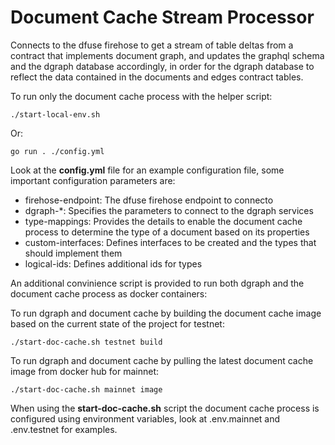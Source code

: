 # Document Cache Stream Processor

Connects to the dfuse firehose to get a stream of table deltas from a contract that implements document graph, and updates the graphql schema and the dgraph database accordingly, in order for the dgraph database to reflect the data contained in the documents and edges contract tables.

To run only the document cache process with the helper script:

`./start-local-env.sh`

Or:

`go run . ./config.yml`

Look at the **config.yml** file for an example configuration file, some important configuration parameters are:

- firehose-endpoint: The dfuse firehose endpoint to connecto
- dgraph-*: Specifies the parameters to connect to the dgraph services
- type-mappings: Provides the details to enable the document cache process to determine the type of a document based on its properties
- custom-interfaces: Defines interfaces to be created and the types that should implement them
- logical-ids: Defines additional ids for types

An additional convinience script is provided to run both dgraph and the document cache process as docker containers:

To run dgraph and document cache by building the document cache image based on the current state of the project for testnet:

`./start-doc-cache.sh testnet build`

To run dgraph and document cache by pulling the latest document cache image from docker hub for mainnet:

`./start-doc-cache.sh mainnet image`

When using the **start-doc-cache.sh** script the document cache process is configured using environment variables, look at .env.mainnet and .env.testnet for examples.

